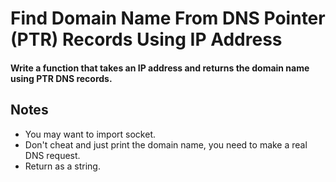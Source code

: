 # Find Domain Name From DNS Pointer (PTR) Records Using IP Address
#### Write a function that takes an IP address and returns the domain name using PTR DNS records.

## Notes
- You may want to import socket.
- Don't cheat and just print the domain name, you need to make a real DNS request.
- Return as a string.